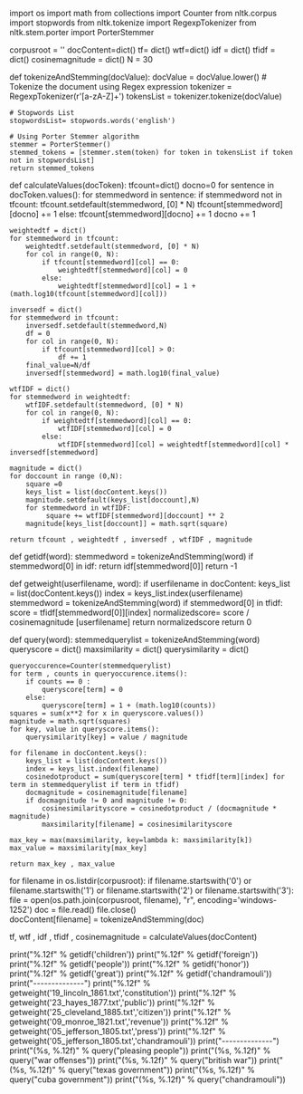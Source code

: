 import os
import math
from collections import Counter
from nltk.corpus import stopwords
from nltk.tokenize import RegexpTokenizer
from nltk.stem.porter import PorterStemmer

corpusroot = ''
docContent=dict()
tf= dict()
wtf=dict()
idf = dict()
tfidf = dict()
cosinemagnitude = dict()
N = 30

def tokenizeAndStemming(docValue):
    docValue = docValue.lower()
    # Tokenize the document using Regex expression
    tokenizer = RegexpTokenizer(r'[a-zA-Z]+')
    tokensList = tokenizer.tokenize(docValue)                 
        
    # Stopwords List
    stopwordsList= stopwords.words('english')

    # Using Porter Stemmer algorithm
    stemmer = PorterStemmer()
    stemmed_tokens = [stemmer.stem(token) for token in tokensList if token not in stopwordsList]
    return stemmed_tokens

def calculateValues(docToken):
    tfcount=dict()
    docno=0
    for sentence in docToken.values():
        for stemmedword in sentence:
            if stemmedword not in tfcount:
                tfcount.setdefault(stemmedword, [0] * N)
                tfcount[stemmedword][docno] += 1
            else:
                tfcount[stemmedword][docno] += 1
        docno += 1

    weightedtf = dict()
    for stemmedword in tfcount:
        weightedtf.setdefault(stemmedword, [0] * N)
        for col in range(0, N):
            if tfcount[stemmedword][col] == 0:
                weightedtf[stemmedword][col] = 0
            else:
                weightedtf[stemmedword][col] = 1 + (math.log10(tfcount[stemmedword][col]))

    inversedf = dict()
    for stemmedword in tfcount:
        inversedf.setdefault(stemmedword,N)
        df = 0
        for col in range(0, N):
            if tfcount[stemmedword][col] > 0:
                df += 1
        final_value=N/df
        inversedf[stemmedword] = math.log10(final_value)   

    wtfIDF = dict()
    for stemmedword in weightedtf:
        wtfIDF.setdefault(stemmedword, [0] * N)
        for col in range(0, N):
            if weightedtf[stemmedword][col] == 0:
                wtfIDF[stemmedword][col] = 0
            else:
                wtfIDF[stemmedword][col] = weightedtf[stemmedword][col] * inversedf[stemmedword]

    magnitude = dict()
    for doccount in range (0,N):
        square =0 
        keys_list = list(docContent.keys())
        magnitude.setdefault(keys_list[doccount],N)
        for stemmedword in wtfIDF:
             square += wtfIDF[stemmedword][doccount] ** 2
        magnitude[keys_list[doccount]] = math.sqrt(square)

    return tfcount , weightedtf , inversedf , wtfIDF , magnitude

def getidf(word):
    stemmedword = tokenizeAndStemming(word)
    if stemmedword[0] in idf:
        return idf[stemmedword[0]]
    return -1

def getweight(userfilename, word):
    if userfilename in docContent:
        keys_list = list(docContent.keys())
        index = keys_list.index(userfilename)    
        stemmedword = tokenizeAndStemming(word)
        if stemmedword[0] in tfidf:
            score = tfidf[stemmedword[0]][index]
            normalizedscore= score / cosinemagnitude [userfilename]
            return normalizedscore
    return 0

def query(word):
    stemmedquerylist = tokenizeAndStemming(word)
    queryscore = dict()
    maxsimilarity = dict()
    querysimilarity = dict()

    queryoccurence=Counter(stemmedquerylist)
    for term , counts in queryoccurence.items():
        if counts == 0 :
            queryscore[term] = 0
        else:
            queryscore[term] = 1 + (math.log10(counts)) 
    squares = sum(x**2 for x in queryscore.values())
    magnitude = math.sqrt(squares)
    for key, value in queryscore.items():
        querysimilarity[key] = value / magnitude

    for filename in docContent.keys():
        keys_list = list(docContent.keys())
        index = keys_list.index(filename)
        cosinedotproduct = sum(queryscore[term] * tfidf[term][index] for term in stemmedquerylist if term in tfidf)
        docmagnitude = cosinemagnitude[filename]
        if docmagnitude != 0 and magnitude != 0:
            cosinesimilarityscore = cosinedotproduct / (docmagnitude * magnitude)
            maxsimilarity[filename] = cosinesimilarityscore
    
    max_key = max(maxsimilarity, key=lambda k: maxsimilarity[k])
    max_value = maxsimilarity[max_key]
    
    return max_key , max_value

for filename in os.listdir(corpusroot):
    if filename.startswith('0') or filename.startswith('1') or filename.startswith('2') or filename.startswith('3'):
        file = open(os.path.join(corpusroot, filename), "r", encoding='windows-1252')
        doc = file.read()
        file.close()        
        docContent[filename] = tokenizeAndStemming(doc)

tf, wtf , idf , tfidf , cosinemagnitude = calculateValues(docContent)

print("%.12f" % getidf('children'))
print("%.12f" % getidf('foreign'))
print("%.12f" % getidf('people'))
print("%.12f" % getidf('honor'))
print("%.12f" % getidf('great'))
print("%.12f" % getidf('chandramouli'))
print("--------------")
print("%.12f" % getweight('19_lincoln_1861.txt','constitution'))
print("%.12f" % getweight('23_hayes_1877.txt','public'))
print("%.12f" % getweight('25_cleveland_1885.txt','citizen'))
print("%.12f" % getweight('09_monroe_1821.txt','revenue'))
print("%.12f" % getweight('05_jefferson_1805.txt','press'))
print("%.12f" % getweight('05_jefferson_1805.txt','chandramouli'))
print("--------------")
print("(%s, %.12f)" % query("pleasing people"))
print("(%s, %.12f)" % query("war offenses"))
print("(%s, %.12f)" % query("british war"))
print("(%s, %.12f)" % query("texas government"))
print("(%s, %.12f)" % query("cuba government"))
print("(%s, %.12f)" % query("chandramouli"))
